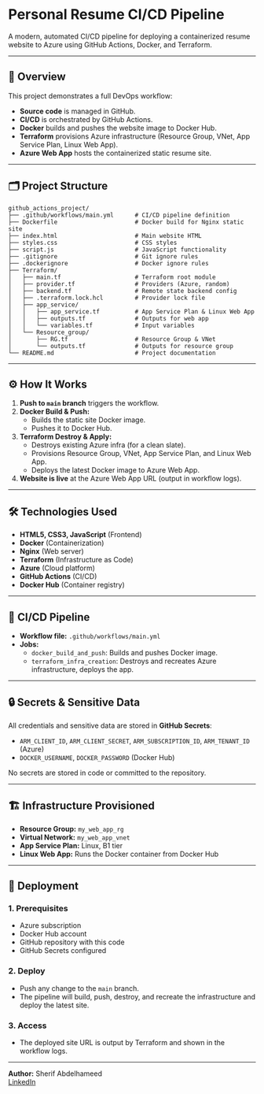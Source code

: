 # Personal Resume CI/CD Pipeline

A modern, automated CI/CD pipeline for deploying a containerized resume website to Azure using GitHub Actions, Docker, and Terraform.

---

## 🚀 Overview

This project demonstrates a full DevOps workflow:
- **Source code** is managed in GitHub.
- **CI/CD** is orchestrated by GitHub Actions.
- **Docker** builds and pushes the website image to Docker Hub.
- **Terraform** provisions Azure infrastructure (Resource Group, VNet, App Service Plan, Linux Web App).
- **Azure Web App** hosts the containerized static resume site.

---

## 🗂️ Project Structure

```
github_actions_project/
├── .github/workflows/main.yml      # CI/CD pipeline definition
├── Dockerfile                      # Docker build for Nginx static site
├── index.html                      # Main website HTML
├── styles.css                      # CSS styles
├── script.js                       # JavaScript functionality
├── .gitignore                      # Git ignore rules
├── .dockerignore                   # Docker ignore rules
├── Terraform/
│   ├── main.tf                     # Terraform root module
│   ├── provider.tf                 # Providers (Azure, random)
│   ├── backend.tf                  # Remote state backend config
│   ├── .terraform.lock.hcl         # Provider lock file
│   ├── app_service/
│   │   ├── app_service.tf          # App Service Plan & Linux Web App
│   │   ├── outputs.tf              # Outputs for web app
│   │   └── variables.tf            # Input variables
│   └── Resource_group/
│       ├── RG.tf                   # Resource Group & VNet
│       └── outputs.tf              # Outputs for resource group
└── README.md                       # Project documentation
```

---

## ⚙️ How It Works

1. **Push to `main` branch** triggers the workflow.
2. **Docker Build & Push:**  
   - Builds the static site Docker image.
   - Pushes it to Docker Hub.
3. **Terraform Destroy & Apply:**  
   - Destroys existing Azure infra (for a clean slate).
   - Provisions Resource Group, VNet, App Service Plan, and Linux Web App.
   - Deploys the latest Docker image to Azure Web App.
4. **Website is live** at the Azure Web App URL (output in workflow logs).

---

## 🛠️ Technologies Used

- **HTML5, CSS3, JavaScript** (Frontend)
- **Docker** (Containerization)
- **Nginx** (Web server)
- **Terraform** (Infrastructure as Code)
- **Azure** (Cloud platform)
- **GitHub Actions** (CI/CD)
- **Docker Hub** (Container registry)

---

## 🚦 CI/CD Pipeline

- **Workflow file:** `.github/workflows/main.yml`
- **Jobs:**
  - `docker_build_and_push`: Builds and pushes Docker image.
  - `terraform_infra_creation`: Destroys and recreates Azure infrastructure, deploys the app.

---

## 🔒 Secrets & Sensitive Data

All credentials and sensitive data are stored in **GitHub Secrets**:
- `ARM_CLIENT_ID`, `ARM_CLIENT_SECRET`, `ARM_SUBSCRIPTION_ID`, `ARM_TENANT_ID` (Azure)
- `DOCKER_USERNAME`, `DOCKER_PASSWORD` (Docker Hub)

No secrets are stored in code or committed to the repository.

---

## 🏗️ Infrastructure Provisioned

- **Resource Group:** `my_web_app_rg`
- **Virtual Network:** `my_web_app_vnet`
- **App Service Plan:** Linux, B1 tier
- **Linux Web App:** Runs the Docker container from Docker Hub

---

## 🚀 Deployment

### 1. Prerequisites

- Azure subscription
- Docker Hub account
- GitHub repository with this code
- GitHub Secrets configured

### 2. Deploy

- Push any change to the `main` branch.
- The pipeline will build, push, destroy, and recreate the infrastructure and deploy the latest site.

### 3. Access

- The deployed site URL is output by Terraform and shown in the workflow logs.

---


**Author:** Sherif Abdelhameed  
[LinkedIn](https://linkedin.com/in/sherifabdelhameed0907)
